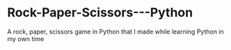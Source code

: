 # Rock-Paper-Scissors---Python
A rock, paper, scissors game in Python that I made while learning Python in my own time
